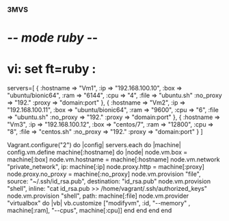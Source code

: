 ### 3MVS

# -*- mode ruby -*-
# vi: set ft=ruby :

servers=[
  {
    :hostname => "Vm1",
    :ip => "192.168.100.10",
    :box => "ubuntu/bionic64",
    :ram => "6144",
    :cpu => "4",
    :file => "ubuntu.sh"
    :no_proxy => "192."
    :proxy => "domain:port"
  },
  {
    :hostname => "Vm2",
    :ip => "192.168.100.11",
    :box => "ubuntu/bionic64",
    :ram => "9600",
    :cpu => "6",
    :file => "ubuntu.sh"
    :no_proxy => "192."
    :proxy => "domain:port"
   },
   {
    :hostname => "Vm3",
    :ip => "192.168.100.12",
    :box => "centos/7",
    :ram => "12800",
    :cpu => "8",
    :file => "centos.sh"
    :no_proxy => "192."
    :proxy => "domain:port"
   }
]

Vagrant.configure("2") do |config|
    servers.each do |machine|
        config.vm.define machine[:hostname] do |node|
           node.vm.box = machine[:box]
           node.vm.hostname = machine[:hostname]
           node.vm.network "private_network", ip: machine[:ip]
           node.proxy.http = machine[:proxy]
           node.proxy.no_proxy = machine[:no_proxy]
           node.vm.provision "file", source: "~/.ssh/id_rsa.pub", destination: "id_rsa.pub"
           node.vm.provision "shell", inline: "cat id_rsa.pub >> /home/vagrant/.ssh/authorized_keys"
           node.vm.provision "shell", path: machine[:file]
           node.vm.provider "virtualbox" do |vb|
             vb.customize ["modifyvm", :id, "--memory" , machine[:ram], "--cpus", machine[:cpu]]
           end
        end
    end
end

